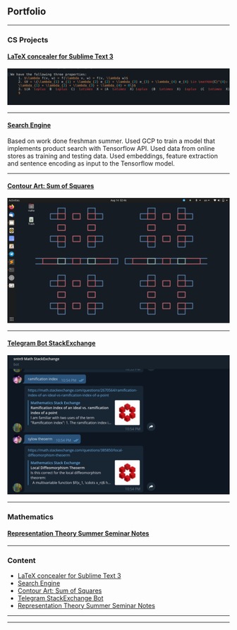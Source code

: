 ## Portfolio

---

### CS Projects  

#### [LaTeX concealer for Sublime Text 3](/LaTeX_conceal)

<img src="images/conceal_tex.gif?raw=true"/>

---
#### [Search Engine](/search)

Based on work done freshman summer. Used GCP to train a model that implements product search with Tensorflow API. Used data from online stores as training and testing data. Used embeddings, feature extraction and sentence encoding as input to the Tensorflow model.

---
#### [Contour Art: Sum of Squares](/SOS_wallpaper)

<img src="images/wallpaper_art_1.png?raw=true"/>

---
#### [Telegram Bot StackExchange](/telegram_bot)
<img src="images/telegram_bot.png?raw=true"/>

---
### Mathematics 
#### [Representation Theory Summer Seminar Notes](/pdf/rep_theory.pdf)

---

### Content

- [LaTeX concealer for Sublime Text 3](/LaTeX_conceal)
- [Search Engine](/search)
- [Contour Art: Sum of Squares](/SOS_wallpaper)
- [Telegram StackExchange Bot](/telegram_bot)
- [Representation Theory Summer Seminar Notes](/pdf/rep_theory.pdf)



---


---

